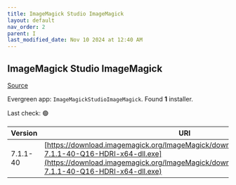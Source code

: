 ```yaml
---
title: ImageMagick Studio ImageMagick
layout: default
nav_order: 2
parent: I
last_modified_date: Nov 10 2024 at 12:40 AM
---
```


## ImageMagick Studio ImageMagick

[Source](https://imagemagick.org/)

Evergreen app: `ImageMagickStudioImageMagick`. Found **1** installer.

Last check: 🟢

| Version  | URI                                                                                                                                                                                                                  |
| -------- | -------------------------------------------------------------------------------------------------------------------------------------------------------------------------------------------------------------------- |
| 7.1.1-40 | [https://download.imagemagick.org/ImageMagick/download/binaries/ImageMagick-7.1.1-40-Q16-HDRI-x64-dll.exe](https://download.imagemagick.org/ImageMagick/download/binaries/ImageMagick-7.1.1-40-Q16-HDRI-x64-dll.exe) |
